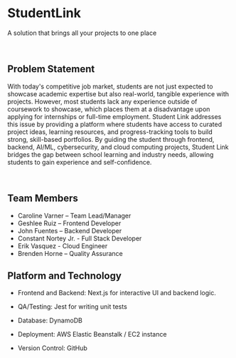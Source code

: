 # StudentLink
A solution that brings all your projects to one place

<br>

## Problem Statement

With today's competitive job market, students are not just expected to showcase academic expertise but also real-world, tangible experience with projects. However, most students lack any experience outside of coursework to showcase, which places them at a disadvantage upon applying for internships or full-time employment. Student Link addresses this issue by providing a platform where students have access to curated project ideas, learning resources, and progress-tracking tools to build strong, skill-based portfolios. By guiding the student through frontend, backend, AI/ML, cybersecurity, and cloud computing projects, Student Link bridges the gap between school learning and industry needs, allowing students to gain experience and self-confidence. 

<br>

## Team Members
- Caroline Varner – Team Lead/Manager 
- Geshlee Ruiz – Frontend Developer 
- John Fuentes – Backend Developer 
- Constant Nortey Jr. - Full Stack Developer 
- Erik Vasquez - Cloud Engineer 
- Brenden Horne – Quality Assurance 

## Platform and Technology 

- Frontend and Backend: Next.js for interactive UI and backend logic. 

- QA/Testing: Jest for writing unit tests 

- Database: DynamoDB 

- Deployment: AWS Elastic Beanstalk / EC2 instance  

- Version Control: GitHub 
